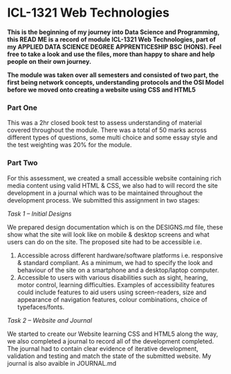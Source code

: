 # ICL-1321 Web Technologies #

**This is the beginning of my journey into Data Science and Programming, this READ ME is a record of module ICL-1321 Web Technologies, part of my APPLIED DATA SCIENCE DEGREE APPRENTICESHIP BSC (HONS). Feel free to take a look and use the files, more than happy to share and help people on their own journey.**

**The module was taken over all semesters and consisted of two part, the first being network concepts, understanding protocols and the OSI Model before we moved onto creating a website using CSS and HTML5**


### Part One ###
This was a 2hr closed book test to assess understanding of material covered throughout the module. There was a total of 50 marks across different types of questions, some multi choice and some essay style and the test weighting was 20% for the module.

### Part Two ###
For this assessment, we created a small accessible website containing rich media content using valid HTML & CSS, we also had to will record the site development in a journal which was to be maintained throughout the development process. We submitted this assignment in two stages:

*Task 1 – Initial Designs*

We prepared design documentation which is on the DESIGNS.md file, these show what the site will look like on mobile & desktop screens and what users can do on the site. The proposed site had to be accessible i.e.

1. Accessible across different hardware/software platforms i.e. responsive & standard compliant. As a minimum, we had to specify the look and behaviour of the site on a smartphone and a desktop/laptop computer. 
2. Accessible to users with various disabilities such as sight, hearing, motor control, learning difficulties. Examples of accessibility features could include features to aid users using screen-readers, size and appearance of navigation features, colour combinations, choice of typefaces/fonts.

*Task 2 – Website and Journal*

We started to create our Website learning CSS and HTML5 along the way, we also completed a journal to record all of the development completed. The journal had to contain clear evidence of iterative development, validation and testing and match the state of the submitted website. My journal is also avaible in JOURNAL.md
